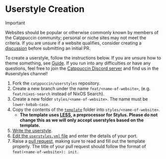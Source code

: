 # Userstyle Creation

> [!IMPORTANT]
> Websites should be popular or otherwise commonly known by members of the Catppuccin community; personal or niche sites may not meet the criteria. If you are unsure if a website qualifies, consider creating a [discussion](https://github.com/catppuccin/catppuccin/discussions/new?category=port-requests) before submitting an initial PR.

To create a userstyle, follow the instructions below. If you are unsure how to theme something, see [Guide](./guide/README.md). If you run into any difficulties or have any questions, feel free to join the [Catppuccin Discord server](https://discord.com/servers/catppuccin-907385605422448742) and find us in the #userstyles channel!

1. Fork the `catppuccin/userstyles` repository.
2. Create a new branch under the name `feat/<name-of-website>`, (e.g. `feat/nixos-search` instead of NixOS Search).
3. Create a new folder `styles/<name-of-website>`. The name must be `lower-kebab-case`.
4. Copy the contents of the [`template`](../template/) folder into `styles/<name-of-website>`.
   - **The template uses [LESS](https://lesscss.org/#overview), a preprocessor for Stylus. Please do not change this as we will only accept userstyles based on the template.**
5. [Write the userstyle](./tutorials/writing-a-userstyle.md).
6. [Edit the `userstyles.yml` file](./userstylesyml.md) and enter the details of your port.
8. Raise a [pull request](https://github.com/catppuccin/userstyles/compare), making sure to read and fill out the template properly. The title of your pull request should follow the format of `feat(<name-of-website>): init`.
